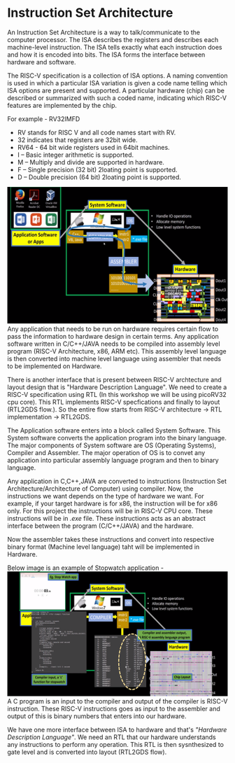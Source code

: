 # Instruction Set Architecture
An Instruction Set Architecture is a way to talk/communicate to the computer processor. The ISA describes the registers and describes each machine-level instruction. The ISA tells exactly what each instruction does and how it is encoded into bits. The ISA forms the interface between hardware and software.

The RISC-V specification is a collection of ISA options. A naming convention is used in which a particular ISA variation is given a code name telling which ISA options are present and supported. A particular hardware (chip) can be described or summarized with such a coded name, indicating which RISC-V features are implemented by the chip.

For example - RV32IMFD

* RV stands for RISC V and all code names start with RV.
* 32 indicates that registers are 32bit wide.
* RV64 - 64 bit wide registers used in 64bit machines.
* I – Basic integer arithmetic is supported.
* M – Multiply and divide are supported in hardware.
* F – Single precision (32 bit) 2loating point is supported.
* D – Double precision (64 bit) 2loating point is supported.

![OS-Hardware](https://github.com/vachanukb04/32-Bit-RISC-V-based-CPU/blob/master/Images/Day-1/OS-Hardware.png)
Any application that needs to be run on hardware requires certain flow to pass the information to hardware design in certain terms. Any application software written in C/C++/JAVA needs to be compiled into assembly level program (RISC-V Architecture, x86, ARM etc). This assembly level language is then converted into machine level language using assembler that needs to be implemented on Hardware.

There is another interface that is present between RISC-V archtecture and layout design that is "Hardware Description Language". We need to create a RISC-V specification using RTL (In this workshop we will be using picoRV32 cpu core). This RTL implements RISC-V specfications and finally to layout (RTL2GDS flow.). So the entire flow starts from RISC-V architecture -> RTL implementation -> RTL2GDS.

The Application software enters into a block called System Software. This System software converts the application program into the binary language. The major components of System software are OS (Operating Systems), Compiler and Assembler. The major operation of OS is to convet any application into particular assembly language program and then to binary language.

Any application in C,C++,JAVA are converted to instructions (Instruction Set Architecture/Architecture of Computer) using compiler. Now, the instructions we want depends on the type of hardware we want. For example, if your target hardware is for x86, the instruction will be for x86 only. For this project the instructions will be in RISC-V CPU core. These instructions will be in *.exe* file. These instructions acts as an abstract interface between the program (C/C++/JAVA) and the hardware. 

Now the assembler takes these instructions and convert into respective binary format (Machine level language) taht will be implemented in Hardware.

Below image is an example of Stopwatch application - 
![Stop watch example](https://github.com/vachanukb04/32-Bit-RISC-V-based-CPU/blob/master/Images/Day-1/Stop%20watch%20example.png)
A C program is an input to the compiler and output of the compiler is RISC-V instruction. These RISC-V instructions goes as input to the assembler and output of this is binary numbers that enters into our hardware.

We have one more interface between ISA to hardware and that's *"Hardware Description Language"*. We need an RTL that our hardware understands any instructions to perform any operation. This RTL is then sysnthesized to gate level and is converted into layout (RTL2GDS flow).
